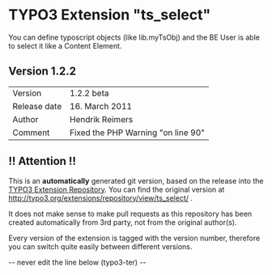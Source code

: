 # TYPO3 Extension "ts_select"
You can define typoscript objects (like lib.myTsObj)
and the BE User is able to select it like a Content Element.

## Version 1.2.2




<table>
	<tr><td>Version</td><td>1.2.2 beta</td></tr>
	<tr><td>Release date</td><td>16. March 2011</td></tr>
	<tr><td>Author</td><td>Hendrik Reimers</td></tr>
	<tr><td>Comment</td><td>Fixed the PHP Warning "on line 90"</td></tr>
</table>

## !! Attention !!
This is an **automatically** generated git version, based on the release into the [TYPO3 Extension Repository](http://www.typo3.org/extensions/).
You can find the original version at http://typo3.org/extensions/repository/view/ts_select/ .

It does not make sense to make pull requests as this repository has been created automatically from 3rd party, not from the original author(s).

Every version of the extension is tagged with the version number, therefore you can switch quite easily between different versions.


-- never edit the line below (typo3-ter) --